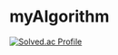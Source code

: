 # myAlgorithm
[![Solved.ac Profile](http://mazassumnida.wtf/api/v2/generate_badge?boj=tfer2442)](https://solved.ac//)
